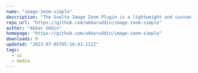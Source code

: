 ```yaml
---
name: "image-zoom-simple"
description: "The Svelte Image Zoom Plugin is a lightweight and customizable plugin that provides zoom functionality for images in Svelte applications. It allows users to hover over an image and view a zoomed-in version in a separate box, enhancing the user experience "
repo_url: "https://github.com/akbaruddin/image-zoom-simple"
author: "Akbar Uddin"
homepage: "https://github.com/akbaruddin/image-zoom-simple"
downloads: 9
updated: "2023-07-05T05:16:43.112Z"
tags: 
  - ui
  - media
---
```

